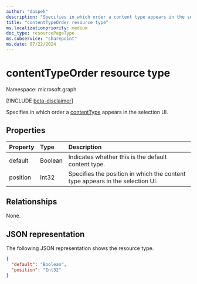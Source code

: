 ```yaml
---
author: "daspek"
description: "Specifies in which order a content type appears in the selection UI."
title: "contentTypeOrder resource type"
ms.localizationpriority: medium
doc_type: resourcePageType
ms.subservice: "sharepoint"
ms.date: 07/22/2024
---
```


# contentTypeOrder resource type

Namespace: microsoft.graph

[!INCLUDE [beta-disclaimer](../../includes/beta-disclaimer.md)]

Specifies in which order a [contentType](contenttype.md)  appears in the selection UI.

## Properties

| Property     | Type    | Description                                                                   |
| :----------- | :------ | :---------------------------------------------------------------------------- |
| default  | Boolean | Indicates whether this is the default content type.                               |
| position | Int32   | Specifies the position in which the content type appears in the selection UI.     |

## Relationships
None.

## JSON representation

The following JSON representation shows the resource type.

<!-- { "blockType": "resource", "@type": "microsoft.graph.contentTypeOrder", "@type.aka": "oneDrive.contentTypeOrderFacet" } -->

```json
{
  "default": "Boolean",
  "position": "Int32"
}
```

<!--
{
  "type": "#page.annotation",
  "description": "",
  "keywords": "",
  "section": "documentation",
  "tocPath": "Resources/ContentTypeOrder",
  "suppressions": []
}
-->
